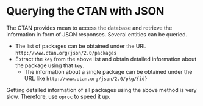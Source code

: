 # Querying the CTAN with JSON

The CTAN provides mean to access the database and retrieve the information in form of JSON responses. Several entities can be queried.

- The list of packages can be obtained under the URL `http://www.ctan.org/json/2.0/packages`
- Extract the `key` from the above list and obtain detailed information about the package using that `key`.
  - The information about a single package can be obtained under the URL like `http://www.ctan.org/json/2.0/pkg/{id}`

Getting detailed information of all packages using the above method is very slow. Therefore, use `oproc` to speed it up.
